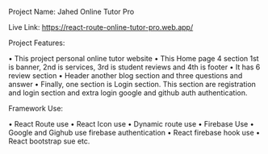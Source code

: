 Project Name: Jahed Online Tutor Pro

Live Link: https://react-route-online-tutor-pro.web.app/

Project Features:

•	This project personal online tutor website 
•	This Home page 4 section 1st is banner, 2nd is services, 3rd is student reviews and 4th is footer 
•	It has 6 review section
•	Header another blog section and three questions and answer 
•	Finally, one section is Login section. This section are registration and login section and extra login google and github auth authentication. 

Framework Use:

•	React Route use 
•	React Icon use
•	Dynamic route use
•	Firebase Use 
•	Google and Gighub use firebase authentication 
•	React firebase hook use 
•	React bootstrap sue etc. 
